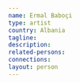 ```yaml
---
name: Ermal Baboçi
type: artist
country: Albania
tagline:
description:
related-persons:
connections:
layout: person
---
```

